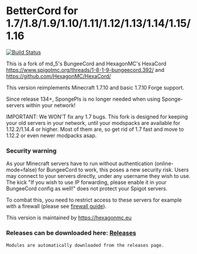 
BetterCord for 1.7/1.8/1.9/1.10/1.11/1.12/1.13/1.14/1.15/1.16
==========
[![Build Status](https://travis-ci.org/HexagonMC/BungeeCord.svg?branch=master)](https://travis-ci.org/HexagonMC/BungeeCord)

This is a fork of md_5's BungeeCord and HexagonMC's HexaCord 
https://www.spigotmc.org/threads/1-8-1-9-bungeecord.392/ and https://github.com/HexagonMC/HexaCord/

This version reimplements Minecraft 1.7.10 and basic 1.7.10 Forge support.

Since release 134+, SpongePls is no longer needed when using Sponge-servers within your network!

IMPORTANT: We WON'T fix any 1.7 bugs. 
This fork is designed for keeping your old servers in your network, until your modspacks are available for 1.12.2/1.14.4 or higher.
Most of them are, so get rid of 1.7 fast and move to 1.12.2 or even newer modpacks asap.


### Security warning

As your Minecraft servers have to run without authentication (online-mode=false) for BungeeCord to work, this poses a new security risk. Users may connect to your servers directly, under any username they wish to use. The kick "If you wish to use IP forwarding, please enable it in your BungeeCord config as well!" does not protect your Spigot servers.

To combat this, you need to restrict access to these servers for example with a firewall (please see [firewall guide](https://www.spigotmc.org/wiki/firewall-guide/)).


This version is maintained by https://hexagonmc.eu

### Releases can be downloaded here: [Releases](https://github.com/Plugner/BetterCord/releases)
```
Modules are automatically downloaded from the releases page.
```
